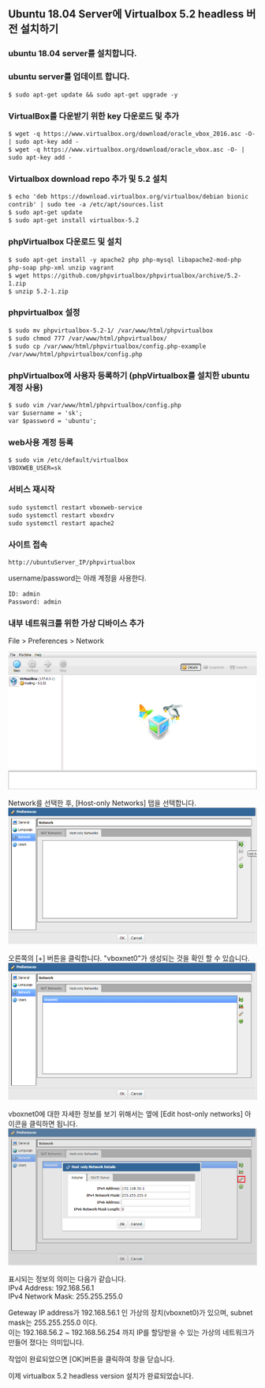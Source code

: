 ## Ubuntu 18.04 Server에 Virtualbox 5.2 headless 버전 설치하기

### ubuntu 18.04 server를 설치합니다.  
### ubuntu server를 업데이트 합니다.  
```
$ sudo apt-get update && sudo apt-get upgrade -y
```

### VirtualBox를 다운받기 위한 key 다운로드 및 추가
```
$ wget -q https://www.virtualbox.org/download/oracle_vbox_2016.asc -O- | sudo apt-key add -
$ wget -q https://www.virtualbox.org/download/oracle_vbox.asc -O- | sudo apt-key add -
```

### Virtualbox download repo 추가 및 5.2 설치
```
$ echo 'deb https://download.virtualbox.org/virtualbox/debian bionic contrib' | sudo tee -a /etc/apt/sources.list
$ sudo apt-get update
$ sudo apt-get install virtualbox-5.2
```

### phpVirtualbox 다운로드 및 설치
```
$ sudo apt-get install -y apache2 php php-mysql libapache2-mod-php php-soap php-xml unzip vagrant
$ wget https://github.com/phpvirtualbox/phpvirtualbox/archive/5.2-1.zip
$ unzip 5.2-1.zip
```

### phpvirtualbox 설정
```
$ sudo mv phpvirtualbox-5.2-1/ /var/www/html/phpvirtualbox
$ sudo chmod 777 /var/www/html/phpvirtualbox/
$ sudo cp /var/www/html/phpvirtualbox/config.php-example /var/www/html/phpvirtualbox/config.php
```

### phpVirtualbox에 사용자 등록하기 (phpVirtualbox를 설치한 ubuntu 계정 사용)
```
$ sudo vim /var/www/html/phpvirtualbox/config.php
var $username = 'sk';
var $password = 'ubuntu';
```

### web사용 계정 등록
```
$ sudo vim /etc/default/virtualbox
VBOXWEB_USER=sk
```

### 서비스 재시작
```
sudo systemctl restart vboxweb-service
sudo systemctl restart vboxdrv
sudo systemctl restart apache2
```

### 사이트 접속
```
http://ubuntuServer_IP/phpvirtualbox
```

username/password는 아래 계정을 사용한다.
```
ID: admin
Password: admin
```

### 내부 네트워크를 위한 가상 디바이스 추가
File > Preferences > Network

![](/assets/vbox_network_1.png)

Network를 선택한 후, [Host-only Networks] 탭을 선택합니다.  
![](/assets/vbox_network_2.png)

오른쪽의 [+] 버튼을 클릭합니다. "vboxnet0"가 생성되는 것을 확인 할 수 있습니다.  
![](/assets/vbox_network_3.png)

vboxnet0에 대한 자세한 정보를 보기 위해서는 옆에 [Edit host-only networks] 아이콘을 클릭하면 됩니다.
![](/assets/vbox_network_4.png)

표시되는 정보의 의미는 다음가 같습니다.  
IPv4 Address: 192.168.56.1  
IPv4 Network Mask: 255.255.255.0  

Geteway IP address가 192.168.56.1 인 가상의 장치(vboxnet0)가 있으며, subnet mask는 255.255.255.0 이다.  
이는 192.168.56.2 ~ 192.168.56.254 까지 IP를 할당받을 수 있는 가상의 네트워크가 만들어 졌다는 의미입니다.  

작업이 완료되었으면 [OK]버튼을 클릭하여 창을 닫습니다.  

이제 virtualbox 5.2 headless version 설치가 완료되었습니다.  

